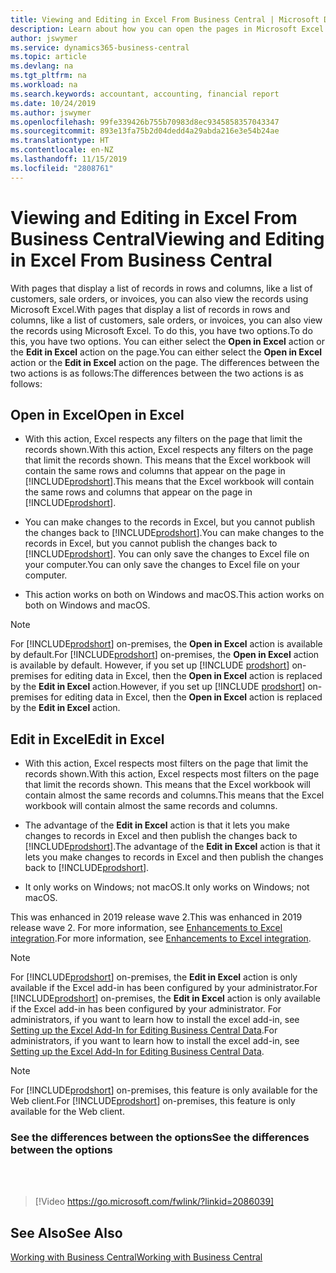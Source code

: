 ```yaml
---
title: Viewing and Editing in Excel From Business Central | Microsoft Docs
description: Learn about how you can open the pages in Microsoft Excel from Business Central for better data analysis.
author: jswymer
ms.service: dynamics365-business-central
ms.topic: article
ms.devlang: na
ms.tgt_pltfrm: na
ms.workload: na
ms.search.keywords: accountant, accounting, financial report
ms.date: 10/24/2019
ms.author: jswymer
ms.openlocfilehash: 99fe339426b755b70983d8ec9345858357043347
ms.sourcegitcommit: 893e13fa75b2d04dedd4a29abda216e3e54b24ae
ms.translationtype: HT
ms.contentlocale: en-NZ
ms.lasthandoff: 11/15/2019
ms.locfileid: "2808761"
---
```

# <a name="viewing-and-editing-in-excel-from-business-central"></a><span data-ttu-id="e245d-103">Viewing and Editing in Excel From Business Central</span><span class="sxs-lookup"><span data-stu-id="e245d-103">Viewing and Editing in Excel From Business Central</span></span>

<span data-ttu-id="e245d-104">With pages that display a list of records in rows and columns, like a list of customers, sale orders, or invoices, you can also view the records using Microsoft Excel.</span><span class="sxs-lookup"><span data-stu-id="e245d-104">With pages that display a list of records in rows and columns, like a list of customers, sale orders, or invoices, you can also view the records using Microsoft Excel.</span></span> <span data-ttu-id="e245d-105">To do this, you have two options.</span><span class="sxs-lookup"><span data-stu-id="e245d-105">To do this, you have two options.</span></span> <span data-ttu-id="e245d-106">You can either select the **Open in Excel** action or the **Edit in Excel** action on the page.</span><span class="sxs-lookup"><span data-stu-id="e245d-106">You can either select the **Open in Excel** action or the **Edit in Excel** action on the page.</span></span> <span data-ttu-id="e245d-107">The differences between the two actions is as follows:</span><span class="sxs-lookup"><span data-stu-id="e245d-107">The differences between the two actions is as follows:</span></span>  

## <a name="open-in-excel"></a><span data-ttu-id="e245d-108">Open in Excel</span><span class="sxs-lookup"><span data-stu-id="e245d-108">Open in Excel</span></span>

- <span data-ttu-id="e245d-109">With this action, Excel respects any filters on the page that limit the records shown.</span><span class="sxs-lookup"><span data-stu-id="e245d-109">With this action, Excel respects any filters on the page that limit the records shown.</span></span> <span data-ttu-id="e245d-110">This means that the Excel workbook will contain the same rows and columns that appear on the page in [!INCLUDE[prodshort](includes/prodshort.md)].</span><span class="sxs-lookup"><span data-stu-id="e245d-110">This means that the Excel workbook will contain the same rows and columns that appear on the page in [!INCLUDE[prodshort](includes/prodshort.md)].</span></span>

- <span data-ttu-id="e245d-111">You can make changes to the records in Excel, but you cannot publish the changes back to [!INCLUDE[prodshort](includes/prodshort.md)].</span><span class="sxs-lookup"><span data-stu-id="e245d-111">You can make changes to the records in Excel, but you cannot publish the changes back to [!INCLUDE[prodshort](includes/prodshort.md)].</span></span> <span data-ttu-id="e245d-112">You can only save the changes to Excel file on your computer.</span><span class="sxs-lookup"><span data-stu-id="e245d-112">You can only save the changes to Excel file on your computer.</span></span> 

- <span data-ttu-id="e245d-113">This action works on both on Windows and macOS.</span><span class="sxs-lookup"><span data-stu-id="e245d-113">This action works on both on Windows and macOS.</span></span> 

> [!NOTE]
> <span data-ttu-id="e245d-114">For [!INCLUDE[prodshort](includes/prodshort.md)] on-premises, the **Open in Excel** action is available by default.</span><span class="sxs-lookup"><span data-stu-id="e245d-114">For [!INCLUDE[prodshort](includes/prodshort.md)] on-premises, the **Open in Excel** action is available by default.</span></span> <span data-ttu-id="e245d-115">However, if you set up [!INCLUDE [prodshort](includes/prodshort.md)] on-premises for editing data in Excel, then the **Open in Excel** action is replaced by the **Edit in Excel** action.</span><span class="sxs-lookup"><span data-stu-id="e245d-115">However, if you set up [!INCLUDE [prodshort](includes/prodshort.md)] on-premises for editing data in Excel, then the **Open in Excel** action is replaced by the **Edit in Excel** action.</span></span>

## <a name="edit-in-excel"></a><span data-ttu-id="e245d-116">Edit in Excel</span><span class="sxs-lookup"><span data-stu-id="e245d-116">Edit in Excel</span></span>

- <span data-ttu-id="e245d-117">With this action, Excel respects most filters on the page that limit the records shown.</span><span class="sxs-lookup"><span data-stu-id="e245d-117">With this action, Excel respects most filters on the page that limit the records shown.</span></span> <span data-ttu-id="e245d-118">This means that the Excel workbook will contain almost the same records and columns.</span><span class="sxs-lookup"><span data-stu-id="e245d-118">This means that the Excel workbook will contain almost the same records and columns.</span></span>

- <span data-ttu-id="e245d-119">The advantage of the **Edit in Excel** action is that it lets you make changes to records in Excel and then publish the changes back to [!INCLUDE[prodshort](includes/prodshort.md)].</span><span class="sxs-lookup"><span data-stu-id="e245d-119">The advantage of the **Edit in Excel** action is that it lets you make changes to records in Excel and then publish the changes back to [!INCLUDE[prodshort](includes/prodshort.md)].</span></span>

- <span data-ttu-id="e245d-120">It only works on Windows; not macOS.</span><span class="sxs-lookup"><span data-stu-id="e245d-120">It only works on Windows; not macOS.</span></span>

<span data-ttu-id="e245d-121">This was enhanced in 2019 release wave 2.</span><span class="sxs-lookup"><span data-stu-id="e245d-121">This was enhanced in 2019 release wave 2.</span></span> <span data-ttu-id="e245d-122">For more information, see [Enhancements to Excel integration](/dynamics365-release-plan/2019wave2/dynamics365-business-central/enhancements-excel-integration).</span><span class="sxs-lookup"><span data-stu-id="e245d-122">For more information, see [Enhancements to Excel integration](/dynamics365-release-plan/2019wave2/dynamics365-business-central/enhancements-excel-integration).</span></span>

> [!NOTE]
> <span data-ttu-id="e245d-123">For [!INCLUDE[prodshort](includes/prodshort.md)] on-premises, the **Edit in Excel** action is only available if the Excel add-in has been configured by your administrator.</span><span class="sxs-lookup"><span data-stu-id="e245d-123">For [!INCLUDE[prodshort](includes/prodshort.md)] on-premises, the **Edit in Excel** action is only available if the Excel add-in has been configured by your administrator.</span></span> <span data-ttu-id="e245d-124">For administrators, if you want to learn how to install the excel add-in, see [Setting up the Excel Add-In for Editing Business Central Data](/dynamics365/business-central/dev-itpro/administration/configuring-excel-addin).</span><span class="sxs-lookup"><span data-stu-id="e245d-124">For administrators, if you want to learn how to install the excel add-in, see [Setting up the Excel Add-In for Editing Business Central Data](/dynamics365/business-central/dev-itpro/administration/configuring-excel-addin).</span></span>

> [!NOTE]
> <span data-ttu-id="e245d-125">For [!INCLUDE[prodshort](includes/prodshort.md)] on-premises, this feature is only available for the Web client.</span><span class="sxs-lookup"><span data-stu-id="e245d-125">For [!INCLUDE[prodshort](includes/prodshort.md)] on-premises, this feature is only available for the Web client.</span></span>

### <a name="see-the-differences-between-the-options"></a><span data-ttu-id="e245d-126">See the differences between the options</span><span class="sxs-lookup"><span data-stu-id="e245d-126">See the differences between the options</span></span> 
<br><br>  

> [!Video https://go.microsoft.com/fwlink/?linkid=2086039]

## <a name="see-also"></a><span data-ttu-id="e245d-127">See Also</span><span class="sxs-lookup"><span data-stu-id="e245d-127">See Also</span></span>
[<span data-ttu-id="e245d-128">Working with Business Central</span><span class="sxs-lookup"><span data-stu-id="e245d-128">Working with Business Central</span></span>](ui-work-product.md)  
